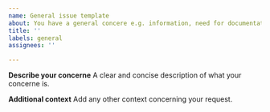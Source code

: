 ```yaml
---
name: General issue template
about: You have a general concere e.g. information, need for documentation etc...
title: ''
labels: general
assignees: ''

---
```


**Describe your concerne**
A clear and concise description of what your concerne is.

**Additional context**
Add any other context concerning your request.
